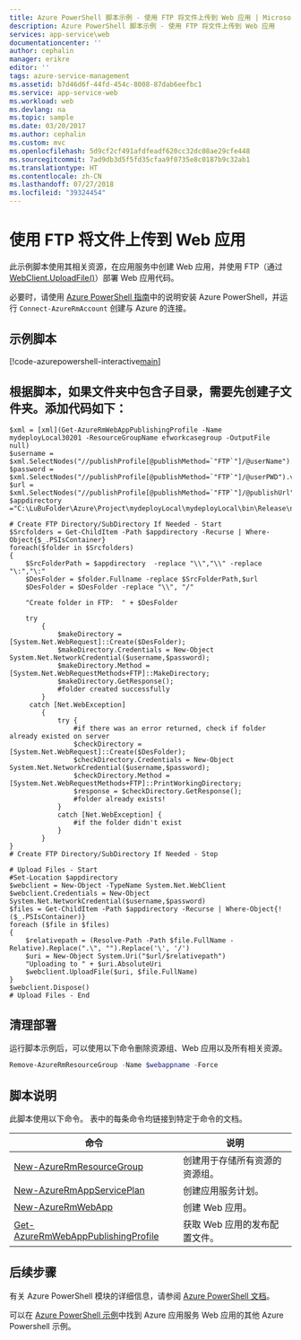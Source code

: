 ```yaml
---
title: Azure PowerShell 脚本示例 - 使用 FTP 将文件上传到 Web 应用 | Microsoft 文档
description: Azure PowerShell 脚本示例 - 使用 FTP 将文件上传到 Web 应用
services: app-service\web
documentationcenter: ''
author: cephalin
manager: erikre
editor: ''
tags: azure-service-management
ms.assetid: b7d46d6f-44fd-454c-8008-87dab6eefbc1
ms.service: app-service-web
ms.workload: web
ms.devlang: na
ms.topic: sample
ms.date: 03/20/2017
ms.author: cephalin
ms.custom: mvc
ms.openlocfilehash: 5d9cf2cf491afdfeadf620cc32dc08ae29cfe448
ms.sourcegitcommit: 7ad9db3d5f5fd35cfaa9f0735e8c0187b9c32ab1
ms.translationtype: HT
ms.contentlocale: zh-CN
ms.lasthandoff: 07/27/2018
ms.locfileid: "39324454"
---
```

# <a name="upload-files-to-a-web-app-using-ftp"></a>使用 FTP 将文件上传到 Web 应用

此示例脚本使用其相关资源，在应用服务中创建 Web 应用，并使用 FTP（通过 [WebClient.UploadFile()](https://msdn.microsoft.com/library/ms144229.aspx)）部署 Web 应用代码。

必要时，请使用 [Azure PowerShell 指南](/powershell/azure/overview)中的说明安装 Azure PowerShell，并运行 `Connect-AzureRmAccount` 创建与 Azure 的连接。

## <a name="sample-script"></a>示例脚本

[!code-azurepowershell-interactive[main](../../../powershell_scripts/app-service/deploy-ftp/deploy-ftp.ps1?highlight=1 "Upload files to a web app using FTP")]

## 根据脚本，如果文件夹中包含子目录，需要先创建子文件夹。添加代码如下：
          
    $xml = [xml](Get-AzureRmWebAppPublishingProfile -Name mydeployLocal30201 -ResourceGroupName efworkcasegroup -OutputFile null)
    $username = $xml.SelectNodes("//publishProfile[@publishMethod=`"FTP`"]/@userName").value
    $password = $xml.SelectNodes("//publishProfile[@publishMethod=`"FTP`"]/@userPWD").value
    $url = $xml.SelectNodes("//publishProfile[@publishMethod=`"FTP`"]/@publishUrl").value
    $appdirectory ="C:\LuBuFolder\Azure\Project\mydeployLocal\mydeployLocal\bin\Release\netcoreapp2.1\publish"

    # Create FTP Directory/SubDirectory If Needed - Start
    $Srcfolders = Get-ChildItem -Path $appdirectory -Recurse | Where-Object{$_.PSIsContainer}
    foreach($folder in $Srcfolders)
    {
        $SrcFolderPath = $appdirectory  -replace "\\","\\" -replace "\:","\:"   
        $DesFolder = $folder.Fullname -replace $SrcFolderPath,$url
        $DesFolder = $DesFolder -replace "\\", "/"

        "Create folder in FTP:  " + $DesFolder

  	    try
            {
                $makeDirectory = [System.Net.WebRequest]::Create($DesFolder);
                $makeDirectory.Credentials = New-Object System.Net.NetworkCredential($username,$password);
                $makeDirectory.Method = [System.Net.WebRequestMethods+FTP]::MakeDirectory;
                $makeDirectory.GetResponse();
                #folder created successfully
            }
   	     catch [Net.WebException]
            {
                try {
                    #if there was an error returned, check if folder already existed on server
                    $checkDirectory = [System.Net.WebRequest]::Create($DesFolder);
                    $checkDirectory.Credentials = New-Object System.Net.NetworkCredential($username,$password);
                    $checkDirectory.Method = [System.Net.WebRequestMethods+FTP]::PrintWorkingDirectory;
                    $response = $checkDirectory.GetResponse();
                    #folder already exists!
                }
                catch [Net.WebException] {
                    #if the folder didn't exist
                }
            }
    }
    # Create FTP Directory/SubDirectory If Needed - Stop

    # Upload Files - Start
    #Set-Location $appdirectory
    $webclient = New-Object -TypeName System.Net.WebClient
    $webclient.Credentials = New-Object System.Net.NetworkCredential($username,$password)
    $files = Get-ChildItem -Path $appdirectory -Recurse | Where-Object{!($_.PSIsContainer)}
    foreach ($file in $files)
    {
        $relativepath = (Resolve-Path -Path $file.FullName -Relative).Replace(".\", "").Replace('\', '/')
        $uri = New-Object System.Uri("$url/$relativepath")
        "Uploading to " + $uri.AbsoluteUri
        $webclient.UploadFile($uri, $file.FullName)
    }
    $webclient.Dispose()
    # Upload Files - End

## <a name="clean-up-deployment"></a>清理部署 

运行脚本示例后，可以使用以下命令删除资源组、Web 应用以及所有相关资源。

```powershell
Remove-AzureRmResourceGroup -Name $webappname -Force
```

## <a name="script-explanation"></a>脚本说明

此脚本使用以下命令。 表中的每条命令均链接到特定于命令的文档。

| 命令 | 说明 |
|---|---|
| [New-AzureRmResourceGroup](/powershell/module/azurerm.resources/new-azurermresourcegroup) | 创建用于存储所有资源的资源组。 |
| [New-AzureRmAppServicePlan](/powershell/module/azurerm.websites/new-azurermappserviceplan) | 创建应用服务计划。 |
| [New-AzureRmWebApp](/powershell/module/azurerm.websites/new-azurermwebapp) | 创建 Web 应用。 |
| [Get-AzureRmWebAppPublishingProfile](/powershell/module/azurerm.websites/get-azurermwebapppublishingprofile) | 获取 Web 应用的发布配置文件。 |

## <a name="next-steps"></a>后续步骤

有关 Azure PowerShell 模块的详细信息，请参阅 [Azure PowerShell 文档](/powershell/azure/overview)。

可以在 [Azure PowerShell 示例](../app-service-powershell-samples.md)中找到 Azure 应用服务 Web 应用的其他 Azure Powershell 示例。
